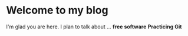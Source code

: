 # Welcome to my blog

I'm glad you are here. I plan to talk about ... **free software**
__Practicing Git__
